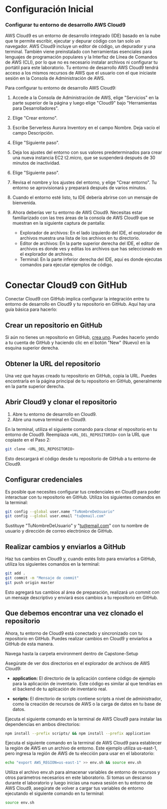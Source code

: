 # Configuración Inicial
### Configurar tu entorno de desarrollo AWS Cloud9

AWS Cloud9 es un entorno de desarrollo integrado (IDE) basado en la nube que te permite escribir, ejecutar y depurar código con tan solo un navegador. AWS Cloud9 incluye un editor de código, un depurador y una terminal. También viene preinstalado con herramientas esenciales para lenguajes de programación populares y la Interfaz de Línea de Comandos de AWS (CLI), por lo que no es necesario instalar archivos ni configurar tu portátil para este laboratorio. Tu entorno de desarrollo AWS Cloud9 tendrá acceso a los mismos recursos de AWS que el usuario con el que iniciaste sesión en la Consola de Administración de AWS.

Para configurar tu entorno de desarrollo AWS Cloud9:

1. Accede a la Consola de Administración de AWS, elige "Servicios" en la parte superior de la página y luego elige "Cloud9" bajo "Herramientas para Desarrolladores".
2. Elige "Crear entorno".
3. Escribe Serverless Aurora Inventory en el campo Nombre. Deja vacío el campo Descripción.
4. Elige "Siguiente paso".
5. Deja los ajustes del entorno con sus valores predeterminados para crear una nueva instancia EC2 t2.micro, que se suspenderá después de 30 minutos de inactividad.
6. Elige "Siguiente paso".
7. Revisa el nombre y los ajustes del entorno, y elige "Crear entorno". Tu entorno se aprovisionará y preparará después de varios minutos.
8. Cuando el entorno esté listo, tu IDE debería abrirse con un mensaje de bienvenida.
9. Ahora deberías ver tu entorno de AWS Cloud9. Necesitas estar familiarizado con las tres áreas de la consola de AWS Cloud9 que se muestran en la siguiente captura de pantalla:

   - Explorador de archivos: En el lado izquierdo del IDE, el explorador de archivos muestra una lista de los archivos en tu directorio.
   - Editor de archivos: En la parte superior derecha del IDE, el editor de archivos es donde ves y editas los archivos que has seleccionado en el explorador de archivos.
   - Terminal: En la parte inferior derecha del IDE, aquí es donde ejecutas comandos para ejecutar ejemplos de código.


# Conectar Cloud9 con GitHub

Conectar Cloud9 con GitHub implica configurar la integración entre tu entorno de desarrollo en Cloud9 y tu repositorio en GitHub. Aquí hay una guía básica para hacerlo:

## Crear un repositorio en GitHub

Si aún no tienes un repositorio en GitHub, [crea uno](https://github.com/new). Puedes hacerlo yendo a tu cuenta de GitHub y haciendo clic en el botón "New" (Nuevo) en la esquina superior derecha.

## Obtener la URL del repositorio

Una vez que hayas creado tu repositorio en GitHub, copia la URL. Puedes encontrarla en la página principal de tu repositorio en GitHub, generalmente en la parte superior derecha.

## Abrir Cloud9 y clonar el repositorio

1. Abre tu entorno de desarrollo en Cloud9.
2. Abre una nueva terminal en Cloud9.

En la terminal, utiliza el siguiente comando para clonar el repositorio en tu entorno de Cloud9. Reemplaza `<URL_DEL_REPOSITORIO>` con la URL que copiaste en el Paso 2:

```bash
git clone <URL_DEL_REPOSITORIO>
```

Esto descargará el código desde tu repositorio de GitHub a tu entorno de Cloud9.

## Configurar credenciales

Es posible que necesites configurar tus credenciales en Cloud9 para poder interactuar con tu repositorio en GitHub. Utiliza los siguientes comandos en la terminal:

```bash
git config --global user.name "TuNombreDeUsuario"
git config --global user.email "tu@email.com"
```

Sustituye "TuNombreDeUsuario" y "tu@email.com" con tu nombre de usuario y dirección de correo electrónico de GitHub.

## Realizar cambios y enviarlos a GitHub

Haz tus cambios en Cloud9 y, cuando estés listo para enviarlos a GitHub, utiliza los siguientes comandos en la terminal:

```bash
git add .
git commit -m "Mensaje de commit"
git push origin master
```

Esto agregará tus cambios al área de preparación, realizará un commit con un mensaje descriptivo y enviará esos cambios a tu repositorio en GitHub.

## Que debemos encontrar una vez clonado el repositorio

Ahora, tu entorno de Cloud9 está conectado y sincronizado con tu repositorio en GitHub. Puedes realizar cambios en Cloud9 y enviarlos a GitHub de esta manera.

Navega hasta la carpeta environment dentro de Capstone-Setup

Asegúrate de ver dos directorios en el explorador de archivos de AWS Cloud9:

- **application:** El directorio de la aplicación contiene código de ejemplo para la aplicación de inventario. Este código es similar al que tendrías en el backend de tu aplicación de inventario real.
  
- **scripts:** El directorio de scripts contiene scripts a nivel de administrador, como la creación de recursos de AWS o la carga de datos en tu base de datos.

Ejecuta el siguiente comando en la terminal de AWS Cloud9 para instalar las dependencias en ambos directorios:

```bash
npm install --prefix scripts/ && npm install --prefix application
```

Ejecuta el siguiente comando en la terminal de AWS Cloud9 para establecer la región de AWS en un archivo de entorno. Este ejemplo utiliza us-east-1, pero ingresa la región de AWS de tu elección para usar en el laboratorio:


```bash
echo "export AWS_REGION=us-east-1" >> env.sh && source env.sh
```
Utiliza el archivo env.sh para almacenar variables de entorno de recursos y otros parámetros necesarios en este laboratorio. Si tomas un descanso durante el laboratorio y luego inicias una nueva sesión en tu entorno de AWS Cloud9, asegúrate de volver a cargar tus variables de entorno ejecutando el siguiente comando en tu terminal:
```bash
source env.sh
```

